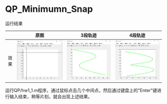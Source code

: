 # QP_Minimumn_Snap

运行结果

|      | 原图                      | 3段轨迹                     | 4段轨迹                     |
| :--: | ------------------------- | --------------------------- | --------------------------- |
| 效果 | ![](image\程序开始前.png) | ![](image\程序开始后_3.png) | ![](image\程序开始后_4.png) |

运行QP/hw1_1.m程序，通过鼠标点击几个中间点，然后通过键盘上的"Enter"键进行输入结束，稍等片刻，就会出现上述结果。